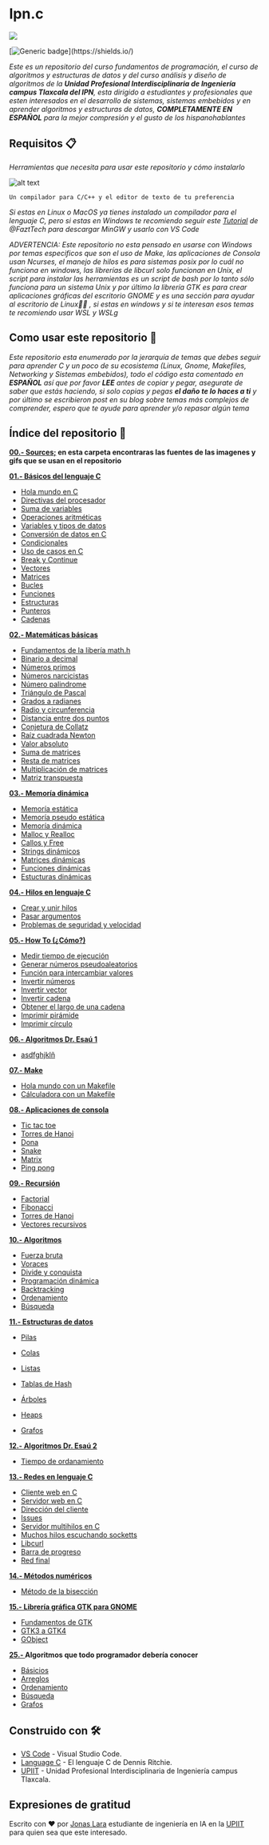 # Ipn.c

![](/00.-Sources/Ipn.svg)

[![Generic badge](https://img.shields.io/badge/Made%20with-C-rgb(1,143,204).svg)](https://shields.io/)

_Este es un repositorio del curso fundamentos de programación, el curso de algoritmos y estructuras de datos y del curso análisis y diseño de algoritmos de la  **Unidad Profesional Interdisciplinaria de Ingeniería campus Tlaxcala del IPN**, esta dirigido a estudiantes y profesionales que esten interesados en el desarrollo de sistemas, sistemas embebidos y en aprender algoritmos y estructuras de datos, **COMPLETAMENTE EN ESPAÑOL** para la mejor compresión y el gusto de los hispanohablantes_

## Requisitos 📋

_Herramientas que necesita para usar este repositorio y cómo instalarlo_

![alt text](/00.-Sources/vs.png)

```
Un compilador para C/C++ y el editor de texto de tu preferencia
```

_Si estas en Linux o MacOS ya tienes instalado un compilador para el lenguaje C, pero si estas en Windows te recomiendo seguir este [Tutorial](https://www.youtube.com/watch?v=v3ENcQpoA5A) de @FaztTech para descargar MinGW y usarlo con VS Code_

_ADVERTENCIA: Este repositorio no esta pensado en usarse con Windows por temas especificos que son el uso de Make, las aplicaciones de Consola usan Ncurses, el manejo de hilos es para sistemas posix por lo cuál no funciona en windows, las librerías de libcurl solo funcionan en Unix, el script para instalar las herramientas es un script de bash por lo tanto sólo funciona para un sistema Unix y por último la librería GTK es para crear aplicaciones gráficas del escritorio GNOME y es una sección para ayudar al escritorio de Linux🤷‍♂️ , si estas en windows y si te interesan esos temas te recomiendo usar WSL y WSLg_

## Como usar este repositorio 🔧

_Este repositorio esta enumerado por la jerarquía de temas que debes seguir para aprender C y un poco de su ecosistema (Linux, Gnome, Makefiles, Networking y Sistemas embebidos), todo el código esta comentado en **ESPAÑOL** así que por favor **LEE** antes de copiar y pegar, asegurate de saber que estás haciendo, si solo copias y pegas **el daño te lo haces a ti** y por último se escribieron post en su blog sobre temas más complejos de comprender, espero que te ayude para aprender y/o repasar algún tema_

## Índice del repositorio 📖

**[00.- Sources;](https://github.com/Jonas-Lara/IPN-CS/tree/master/00.-Sources) en esta carpeta encontraras las fuentes de las imagenes y gifs que se usan en el repositorio** 


**[01.- Básicos del lenguaje C](https://github.com/Jonas-Lara/IPN-CS/tree/master/01.-B%C3%A1sicos-del-lenguaje-C)**
  -  [Hola mundo en C](https://github.com/Jonas-Lara/IPN-CS/blob/master/01.-B%C3%A1sicos-del-lenguaje-C/01-Hola-Mundo.c)
  - [Directivas del procesador](https://github.com/Jonas-Lara/IPN-CS/blob/master/01.-B%C3%A1sicos-del-lenguaje-C/02-Directivas.c)
  - [Suma de variables](https://github.com/Jonas-Lara/IPN-CS/blob/master/01.-B%C3%A1sicos-del-lenguaje-C/03-Suma.c)
  - [Operaciones aritméticas](https://github.com/Jonas-Lara/IPN-CS/blob/master/01.-B%C3%A1sicos-del-lenguaje-C/04-Aritm%C3%A9tica.c)
  - [Variables y tipos de datos](https://github.com/Jonas-Lara/IPN-CS/blob/master/01.-B%C3%A1sicos-del-lenguaje-C/05-Variables.c)
  - [Conversión de datos en C](https://github.com/Jonas-Lara/IPN-CS/blob/master/01.-B%C3%A1sicos-del-lenguaje-C/06-Convertir.c)
  - [Condicionales](https://github.com/Jonas-Lara/IPN-CS/blob/master/01.-B%C3%A1sicos-del-lenguaje-C/07-Condicionales.c)
  - [Uso de casos en C](https://github.com/Jonas-Lara/IPN-CS/blob/master/01.-B%C3%A1sicos-del-lenguaje-C/08-Casos.c)
  - [Break y Continue](https://github.com/Jonas-Lara/IPN-CS/blob/master/01.-B%C3%A1sicos-del-lenguaje-C/09-Band.c)
  - [Vectores](https://github.com/Jonas-Lara/IPN-CS/blob/master/01.-B%C3%A1sicos-del-lenguaje-C/10-Vector.c) 
  - [Matrices](https://github.com/Jonas-Lara/IPN-CS/blob/master/01.-B%C3%A1sicos-del-lenguaje-C/11-Matriz.c)
  - [Bucles](https://github.com/Jonas-Lara/IPN-CS/tree/master/01.-B%C3%A1sicos-del-lenguaje-C/12.-Bucles)
  - [Funciones](https://github.com/Jonas-Lara/IPN-CS/tree/master/01.-B%C3%A1sicos-del-lenguaje-C/13.-Funciones)
  - [Estructuras](https://github.com/Jonas-Lara/IPN-CS/tree/master/01.-B%C3%A1sicos-del-lenguaje-C/14.-Estructuras)
  - [Punteros](https://github.com/Jonas-Lara/IPN-CS/tree/master/01.-B%C3%A1sicos-del-lenguaje-C/15.-Punteros)
  - [Cadenas](https://github.com/Jonas-Lara/IPN-CS/tree/master/01.-B%C3%A1sicos-del-lenguaje-C/16.-Cadenas)


**[02.- Matemáticas básicas](https://github.com/Jonas-Lara/IPN-CS/tree/master/02.-Matem%C3%A1ticas-b%C3%A1sicas)**
  - [Fundamentos de la libería math.h](https://github.com/Jonas-Lara/IPN-CS/blob/master/02.-Matem%C3%A1ticas-b%C3%A1sicas/00-Fundamentos.c)
  - [Binario a decimal](https://github.com/Jonas-Lara/IPN-CS/blob/master/02.-Matem%C3%A1ticas-b%C3%A1sicas/01-Binario-a-decimal.c)
  - [Números primos](https://github.com/Jonas-Lara/IPN-CS/blob/master/02.-Matem%C3%A1ticas-b%C3%A1sicas/02-N%C3%BAmeros-Primos.c)
  - [Números narcicistas](https://github.com/Jonas-Lara/IPN-CS/blob/master/02.-Matem%C3%A1ticas-b%C3%A1sicas/03-N%C3%BAmero-narcicista.c)
  - [Número palindrome](https://github.com/Jonas-Lara/IPN-CS/blob/master/02.-Matem%C3%A1ticas-b%C3%A1sicas/03-N%C3%BAmero-narcicista.c)
  - [Triángulo de Pascal](https://github.com/Jonas-Lara/IPN-CS/blob/master/02.-Matem%C3%A1ticas-b%C3%A1sicas/05-Triangulo-de-Pascal.c)
  - [Grados a radianes](https://github.com/Jonas-Lara/IPN-CS/blob/master/02.-Matem%C3%A1ticas-b%C3%A1sicas/06-Convertir-grados-a-radianes.c)
  - [Radio y circunferencia](https://github.com/Jonas-Lara/IPN-CS/blob/master/02.-Matem%C3%A1ticas-b%C3%A1sicas/07-Radio-y-circunferencia.c)
  - [Distancia entre dos puntos](https://github.com/Jonas-Lara/IPN-CS/blob/master/02.-Matem%C3%A1ticas-b%C3%A1sicas/08-Distancia-entre-dos-puntos.c)
  - [Conjetura de Collatz](https://github.com/Jonas-Lara/IPN-CS/blob/master/02.-Matem%C3%A1ticas-b%C3%A1sicas/09-Conjetura-de-Collatz.c)
  - [Raíz cuadrada Newton](https://github.com/Jonas-Lara/IPN-CS/blob/master/02.-Matem%C3%A1ticas-b%C3%A1sicas/10-Ra%C3%ADz-cuadrada-Newton.c)
  - [Valor absoluto](https://github.com/Jonas-Lara/IPN-CS/blob/master/02.-Matem%C3%A1ticas-b%C3%A1sicas/11-Valor-absoluto.c)
  - [Suma de matrices](https://github.com/Jonas-Lara/IPN-CS/blob/master/02.-Matem%C3%A1ticas-b%C3%A1sicas/12-Suma-de-matrices.c)
  - [Resta de matrices](https://github.com/Jonas-Lara/IPN-CS/blob/master/02.-Matem%C3%A1ticas-b%C3%A1sicas/13-Resta-de-matrices.c)
  - [Multiplicación de matrices](https://github.com/Jonas-Lara/IPN-CS/blob/master/02.-Matem%C3%A1ticas-b%C3%A1sicas/14-Multiplicaci%C3%B3n-de-matrices.c)
  - [Matriz transpuesta](https://github.com/Jonas-Lara/IPN-CS/blob/master/02.-Matem%C3%A1ticas-b%C3%A1sicas/15-Matriz-transpuesta.c)


**[03.- Memoría dinámica](https://github.com/Jonas-Lara/IPN-CS/tree/master/03.-Memoria-din%C3%A1mica)**
  - [Memoría estática](https://github.com/Jonas-Lara/IPN-CS/blob/master/03.-Memoria-din%C3%A1mica/01-Memoria-Est%C3%A1tica.c)
  - [Memoría pseudo estática](https://github.com/Jonas-Lara/IPN-CS/blob/master/03.-Memoria-din%C3%A1mica/02-Memoria-Pseudoest%C3%A1tica.c)
  - [Memoría dinámica](https://github.com/Jonas-Lara/IPN-CS/blob/master/03.-Memoria-din%C3%A1mica/02-Memoria-Pseudoest%C3%A1tica.c)
  - [Malloc y Realloc](https://github.com/Jonas-Lara/IPN-CS/blob/master/03.-Memoria-din%C3%A1mica/04-Malloc-y-Realloc.c)
  - [Callos y Free](https://github.com/Jonas-Lara/IPN-CS/blob/master/03.-Memoria-din%C3%A1mica/05-Calloc-y-Free.c)
  - [Strings dinámicos](https://github.com/Jonas-Lara/IPN-CS/blob/master/03.-Memoria-din%C3%A1mica/06-Strings-din%C3%A1micos.c)
  - [Matrices dinámicas](https://github.com/Jonas-Lara/IPN-CS/blob/master/03.-Memoria-din%C3%A1mica/07-Matrices-din%C3%A1micas.c)
  - [Funciones dinámicas](https://github.com/Jonas-Lara/IPN-CS/blob/master/03.-Memoria-din%C3%A1mica/08-Funciones-din%C3%A1micas.c)
  - [Estucturas dinámicas](https://github.com/Jonas-Lara/IPN-CS/blob/master/03.-Memoria-din%C3%A1mica/09-Estructuras-din%C3%A1micas.c)


**[04.- Hilos en lenguaje C](https://github.com/Jonas-Lara/IPN-CS/tree/master/04.-Hilos-del-lenguaje-C)**
  - [Crear y unir hilos](https://github.com/Jonas-Lara/IPN-CS/blob/master/04.-Hilos-del-lenguaje-C/01-Crear-y-unir-hilos.c)
  - [Pasar argumentos](https://github.com/Jonas-Lara/IPN-CS/blob/master/04.-Hilos-del-lenguaje-C/02-Pasar-argumentos.c)
  - [Problemas de seguridad y velocidad](https://github.com/Jonas-Lara/IPN-CS/blob/master/04.-Hilos-del-lenguaje-C/03-Problemas-de-seguridad-y-velocidad.c)


**[05.- How To (¿Cómo?)](https://github.com/Jonas-Lara/IPN-CS/tree/master/05.-HowTo)**
  - [Medir tiempo de ejecución](https://github.com/Jonas-Lara/IPN-CS/blob/master/05.-HowTo/00-Medir-Tiempo.c)
  - [Generar números pseudoaleatorios](https://github.com/Jonas-Lara/IPN-CS/blob/master/05.-HowTo/01-N%C3%BAmeros-Aleatorios.c)
  - [Función para intercambiar valores](https://github.com/Jonas-Lara/IPN-CS/blob/master/05.-HowTo/01-N%C3%BAmeros-Aleatorios.c)
  - [Invertir números](https://github.com/Jonas-Lara/IPN-CS/blob/master/05.-HowTo/01-N%C3%BAmeros-Aleatorios.c)
  - [Invertir vector](https://github.com/Jonas-Lara/IPN-CS/blob/master/05.-HowTo/04-Invertir-Vector.c)
  - [Invertir cadena](https://github.com/Jonas-Lara/IPN-CS/blob/master/05.-HowTo/05-Invertir-Cadena.c)
  - [Obtener el largo de una cadena](https://github.com/Jonas-Lara/IPN-CS/blob/master/05.-HowTo/06-Largo-de-una-cadena.c)
  - [Imprimir pirámide](https://github.com/Jonas-Lara/IPN-CS/blob/master/05.-HowTo/07-Impresi%C3%B3n-Pir%C3%A1mide.c)
  - [Imprimir círculo](https://github.com/Jonas-Lara/IPN-CS/blob/master/05.-HowTo/08-Impresi%C3%B3n-C%C3%ADrculo.c)

**[06.- Algoritmos Dr. Esaú 1](https://github.com/Jonas-Lara/IPN-CS/tree/master/06.-Algoritmos-DrEsa%C3%BA-1)** 
  - [asdfghjklñ]()

**[07.- Make](https://github.com/Jonas-Lara/IPN-CS/tree/master/07.-Make)**
  - [Hola mundo con un Makefile](https://github.com/Jonas-Lara/IPN-CS/tree/master/07.-Make/Ejemplo1-HolaMake)
  - [Cálculadora con un Makefile](https://github.com/Jonas-Lara/IPN-CS/tree/master/07.-Make/Ejemplo2-Calculadora)

**[08.- Aplicaciones de consola](https://github.com/Jonas-Lara/IPN-CS/tree/master/08.-Consola)**
  - [Tic tac toe](https://github.com/Jonas-Lara/IPN-CS/tree/master/08.-Consola/01.-Tic-Tac-Toe)
  - [Torres de Hanoi](https://github.com/Jonas-Lara/IPN-CS/tree/master/08.-Consola/02.-Hanoi)
  - [Dona](https://github.com/Jonas-Lara/IPN-CS/tree/master/08.-Consola/03.-Dona)
  - [Snake](https://github.com/Jonas-Lara/IPN-CS/tree/master/08.-Consola/04.-Snake)
  - [Matrix](https://github.com/Jonas-Lara/IPN-CS/tree/master/08.-Consola/05.-Matrix)
  - [Ping pong](https://github.com/Jonas-Lara/IPN-CS/tree/master/08.-Consola/06.-Ping-Pong)

**[09.- Recursión](https://github.com/Jonas-Lara/IPN-CS/tree/master/09.-Recursi%C3%B3n)**
  - [Factorial](https://github.com/Jonas-Lara/IPN-CS/blob/master/09.-Recursi%C3%B3n/01-Factorial.c)
  - [Fibonacci](https://github.com/Jonas-Lara/IPN-CS/blob/master/09.-Recursi%C3%B3n/02-Fibonacci.c)
  - [Torres de Hanoi](https://github.com/Jonas-Lara/IPN-CS/blob/master/09.-Recursi%C3%B3n/03-Torres-de-Hanoi.c)
  - [Vectores recursivos](https://github.com/Jonas-Lara/IPN-CS/blob/master/09.-Recursi%C3%B3n/04-Vectores-Recursivos.c)


**[10.- Algoritmos](https://github.com/Jonas-Lara/IPN-CS/tree/master/10.-Algoritmos)**
  - [Fuerza bruta](https://github.com/Jonas-Lara/IPN-CS/tree/master/10.-Algoritmos/01.-Fuerza-bruta)
  - [Voraces](https://github.com/Jonas-Lara/IPN-CS/tree/master/10.-Algoritmos/02.-Voraces)
  - [Divide y conquista](https://github.com/Jonas-Lara/IPN-CS/tree/master/10.-Algoritmos/03.-Divide-y-conquista)
  - [Programación dinámica](https://github.com/Jonas-Lara/IPN-CS/tree/master/10.-Algoritmos/04.-Programaci%C3%B3n-din%C3%A1mica)
  - [Backtracking](https://github.com/Jonas-Lara/IPN-CS/tree/master/10.-Algoritmos/05.-Backtracking)
  - [Ordenamiento](https://github.com/Jonas-Lara/IPN-CS/tree/master/10.-Algoritmos/06.-Ordenamiento)
  - [Búsqueda](https://github.com/Jonas-Lara/IPN-CS/tree/master/10.-Algoritmos/07.-B%C3%BAsqueda)

**[11.- Estructuras de datos](https://github.com/Jonas-Lara/IPN-CS/tree/master/11.-Estructuras-de-Datos-en-C)**
  - [Pilas](https://github.com/Jonas-Lara/IPN-CS/tree/master/11.-Estructuras-de-Datos-en-C/01.-Pilas)
  - [Colas](https://github.com/Jonas-Lara/IPN-CS/tree/master/11.-Estructuras-de-Datos-en-C/02.-Colas)
  - [Listas](https://github.com/Jonas-Lara/IPN-CS/tree/master/11.-Estructuras-de-Datos-en-C/03.-Listas-Enlazadas)
  - [Tablas de Hash](https://github.com/Jonas-Lara/IPN-CS/tree/master/11.-Estructuras-de-Datos-en-C/04.-Tablas-de-Hash)

  - [Árboles](https://github.com/Jonas-Lara/IPN-CS/tree/master/11.-Estructuras-de-Datos-en-C/05.-Arboles)

  - [Heaps](https://github.com/Jonas-Lara/IPN-CS/tree/master/11.-Estructuras-de-Datos-en-C/06.-Heap)

  - [Grafos](https://github.com/Jonas-Lara/IPN-CS/tree/master/11.-Estructuras-de-Datos-en-C/07.-Grafos)



  **[12.- Algoritmos Dr. Esaú 2](https://github.com/Jonas-Lara/IPN-CS/tree/master/12.-Algoritmos-DrEsa%C3%BA-2)**
  - [Tiempo de ordanamiento]()


**[13.- Redes en lenguaje C](https://github.com/Jonas-Lara/IPN-CS/tree/master/13.-Redes-en-C)**
  - [Cliente web en C]()
  - [Servidor web en C]()
  - [Dirección del cliente]()
  - [Issues]()
  - [Servidor multihilos en C]()
  - [Muchos hilos escuchando socketts]()
  - [Libcurl]()
  - [Barra de progreso]()
  - [Red final]()


**[14.- Métodos numéricos](https://github.com/Jonas-Lara/IPN-CS/tree/master/14.-M%C3%A9todos-num%C3%A9ricos-en-C)**
  - [Método de la bisección](https://github.com/Jonas-Lara/IPN-CS/tree/master/14.-M%C3%A9todos-num%C3%A9ricos-en-C/01.-M%C3%A9todo-de-bisecci%C3%B3n)


**[15.- Librería gráfica GTK para GNOME](https://github.com/Jonas-Lara/IPN-CS/tree/master/15.-GTK)**
  - [Fundamentos de GTK]()
  - [GTK3 a GTK4]()
  - [GObject]()

**[25.- ](https://github.com/Jonas-Lara/IPN-CS/tree/master/25.-Algoritmos-a-conocer)Algoritmos que todo programador debería conocer**
  - [Básicios]()
  - [Arreglos]()
  - [Ordenamiento]()
  - [Búsqueda]()
  - [Grafos]() 




## Construido con 🛠️

* [VS Code](https://code.visualstudio.com/) - Visual Studio Code.
* [Language C](https://www.amazon.com/Programming-Language-2nd-Brian-Kernighan/dp/0131103628/ref=sr_1_1?dchild=1&keywords=language+c+dennis&qid=1618383287&sr=8-1) - El lenguaje C de Dennis Ritchie.
* [UPIIT](https://www.upiit.ipn.mx/) - Unidad Profesional Interdisciplinaria de Ingeniería campus Tlaxcala.

## Expresiones de gratitud

Escrito con ❤️ por [Jonas Lara](https://www.linkedin.com/in/jonas1ara/) estudiante de ingeniería en IA en la [UPIIT](https://www.upiit.ipn.mx/) para quien sea que este interesado.
